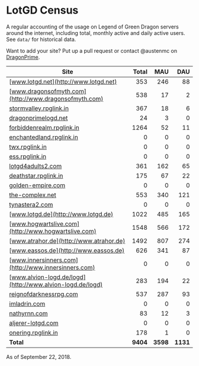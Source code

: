 # LotGD Census
A regular accounting of the usage on Legend of Green Dragon servers around the internet, including total, monthly active and daily active users. See `data/` for historical data.

Want to add your site? Put up a pull request or contact @austenmc on [DragonPrime](http://dragonprime.net).


Site | Total | MAU | DAU
--- | ---:| ---:| ---:
[www.lotgd.net](http://www.lotgd.net)|353|246|88
[www.dragonsofmyth.com](http://www.dragonsofmyth.com)|538|17|2
[stormvalley.rpglink.in](http://stormvalley.rpglink.in)|367|18|6
[dragonprimelogd.net](http://dragonprimelogd.net)|24|3|0
[forbiddenrealm.rpglink.in](http://forbiddenrealm.rpglink.in)|1264|52|11
[enchantedland.rpglink.in](http://enchantedland.rpglink.in)|0|0|0
[twx.rpglink.in](http://twx.rpglink.in)|0|0|0
[ess.rpglink.in](http://ess.rpglink.in)|0|0|0
[lotgd4adults2.com](http://lotgd4adults2.com)|361|162|65
[deathstar.rpglink.in](http://deathstar.rpglink.in)|175|67|22
[golden-empire.com](http://golden-empire.com)|0|0|0
[the-complex.net](http://the-complex.net)|553|340|121
[tynastera2.com](http://tynastera2.com)|0|0|0
[www.lotgd.de](http://www.lotgd.de)|1022|485|165
[www.hogwartslive.com](http://www.hogwartslive.com)|1548|566|172
[www.atrahor.de](http://www.atrahor.de)|1492|807|274
[www.eassos.de](http://www.eassos.de)|626|341|87
[www.innersinners.com](http://www.innersinners.com)|0|0|0
[www.alvion-logd.de/logd](http://www.alvion-logd.de/logd)|283|194|22
[reignofdarknessrpg.com](http://reignofdarknessrpg.com)|537|287|93
[imladrin.com](http://imladrin.com)|0|0|0
[nathyrnn.com](http://nathyrnn.com)|83|12|3
[aljerer-lotgd.com](http://aljerer-lotgd.com)|0|0|0
[onering.rpglink.in](http://onering.rpglink.in)|178|1|0
**Total**|**9404**|**3598**|**1131**

As of September 22, 2018.
